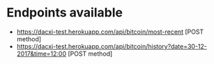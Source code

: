 # Endpoints available
- https://dacxi-test.herokuapp.com/api/bitcoin/most-recent [POST method]
- https://dacxi-test.herokuapp.com/api/bitcoin/history?date=30-12-2017&time=12:00 [POST method]